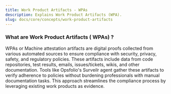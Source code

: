 ```yaml
---
title: Work Product Artifacts - WPAs
description: Explains Work Product Artifacts (WPA).
slug: docs/core/concepts/work-product-artifacts
---
```


### What are Work Product Artifacts ( WPAs) ?

WPAs or Machine attestation artifacts are digital proofs collected from various
automated sources to ensure compliance with security, privacy, safety, and
regulatory policies. These artifacts include data from code repositories, test
results, emails, issues/tickets, wikis, and other documentation. Tools like
Opsfolio's Surveilr agent gather these artifacts to verify adherence to policies
without burdening professionals with manual documentation tasks. This approach
streamlines the compliance process by leveraging existing work products as
evidence.
